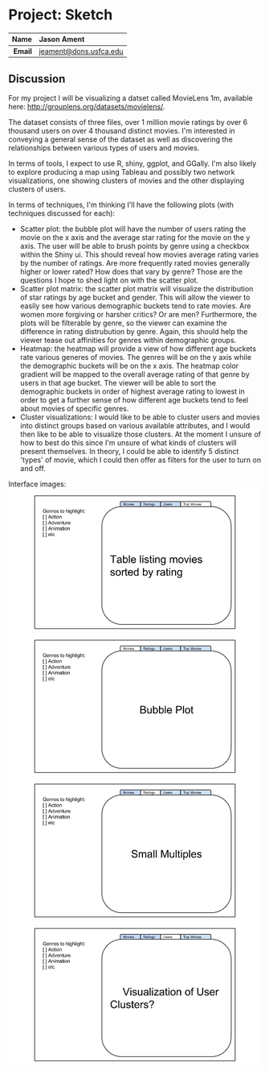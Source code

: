 Project: Sketch
==============================

| **Name**  | Jason Ament |
|----------:|:-------------|
| **Email** | jeament@dons.usfca.edu |

## Discussion ##

For my project I will be visualizing a datset called MovieLens 1m, available here:
http://grouplens.org/datasets/movielens/.

The dataset consists of three files, over 1 million movie ratings by over 6 thousand users on over 4 thousand distinct movies.  I'm interested in conveying a general sense of the dataset as well as discovering the relationships between various types of users and movies.  

In terms of tools, I expect to use R, shiny, ggplot, and GGally.  I'm also likely to explore producing a map using Tableau and possibly two network visualizations, one showing clusters of movies and the other displaying clusters of users.

In terms of techniques, I'm thinking I'll have the following plots (with techniques discussed for each):
- Scatter plot: the bubble plot will have the number of users rating the movie on the x axis and the average star rating for the movie on the y axis. The user will be able to brush points by genre using a checkbox within the Shiny ui.  This should reveal how movies average rating varies by the number of ratings.  Are more frequently rated movies generally higher or lower rated?  How does that vary by genre?  Those are the questions I hope to shed light on with the scatter plot.
- Scatter plot matrix: the scatter plot matrix will visualize the distribution of star ratings by age bucket and gender.  This will allow the viewer to easily see how various demographic buckets tend to rate movies.   Are women more forgiving or harsher critics?  Or are men?  Furthermore, the plots will be filterable by genre, so the viewer can examine the difference in rating distrubution by genre.  Again, this should help the viewer tease out affinities for genres within demographic groups.  
- Heatmap: the heatmap will provide a view of how different age buckets rate various generes of movies.  The genres will be on the y axis while the demographic buckets will be on the x axis.  The heatmap color gradient will be mapped to the overall average rating of that genre by users in that age bucket.  The viewer will be able to sort the demographic buckets in order of highest average rating to lowest in order to get a further sense of how different age buckets tend to feel about movies of specific genres.  
- Cluster visualizations: I would like to be able to cluster users and movies into distinct groups based on various available attributes, and I would then like to be able to visualize those clusters.  At the moment I unsure of how to best do this since I'm unsure of what kinds of clusters will present themselves.  In theory, I could be able to identify 5 distinct 'types' of movie, which I could then offer as filters for the user to turn on and off.


Interface images:
![sketch](FinalProject.png)
![sketch1](FinalProject1.png)
![sketch2](FinalProject2.png)
![sketch3](FinalProject3.png)
